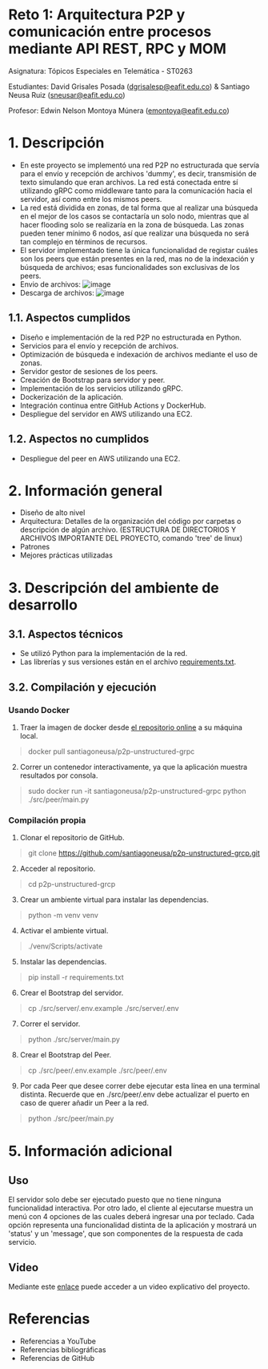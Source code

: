 # Reto 1: Arquitectura P2P y comunicación entre procesos mediante API REST, RPC y MOM

Asignatura: Tópicos Especiales en Telemática - ST0263

Estudiantes: David Grisales Posada (dgrisalesp@eafit.edu.co) & Santiago Neusa Ruiz (sneusar@eafit.edu.co)

Profesor: Edwin Nelson Montoya Múnera (emontoya@eafit.edu.co)

# 1. Descripción

* En este proyecto se implementó una red P2P no estructurada que servía para el envío y recepción de archivos 'dummy', es decir, transmisión de texto simulando que eran archivos. La red está conectada entre sí utilizando gRPC como middleware tanto para la comunicación hacia el servidor, así como entre los mismos peers.
* La red está dividida en zonas, de tal forma que al realizar una búsqueda en el mejor de los casos se contactaría un solo nodo, mientras que al hacer flooding solo se realizaría en la zona de búsqueda. Las zonas pueden tener mínimo 6 nodos, así que realizar una búsqueda no será tan complejo en términos de recursos.
* El servidor implementado tiene la única funcionalidad de registar cuáles son los peers que están presentes en la red, mas no de la indexación y búsqueda de archivos; esas funcionalidades son exclusivas de los peers.
* Envio de archivos:
![image](https://github.com/user-attachments/assets/4fb21dd5-449f-4f8e-a84e-0da9c4df892f)
* Descarga de archivos:
![image](https://github.com/user-attachments/assets/f0f8f32c-80bc-4897-89a2-41cc72acbb89)

## 1.1. Aspectos cumplidos

* Diseño e implementación de la red P2P no estructurada en Python.
* Servicios para el envío y recepción de archivos.
* Optimización de búsqueda e indexación de archivos mediante el uso de zonas.
* Servidor gestor de sesiones de los peers.
* Creación de Bootstrap para servidor y peer.
* Implementación de los servicios utilizando gRPC.
* Dockerización de la aplicación.
* Integración continua entre GitHub Actions y DockerHub.
* Despliegue del servidor en AWS utilizando una EC2.

## 1.2. Aspectos no cumplidos

* Despliegue del peer en AWS utilizando una EC2.

# 2. Información general

* Diseño de alto nivel
* Arquitectura: Detalles de la organización del código por carpetas o descripción de algún archivo. (ESTRUCTURA DE DIRECTORIOS Y ARCHIVOS IMPORTANTE DEL PROYECTO, comando 'tree' de linux)
* Patrones
* Mejores prácticas utilizadas

# 3. Descripción del ambiente de desarrollo

## 3.1. Aspectos técnicos

* Se utilizó Python para la implementación de la red.
* Las librerías y sus versiones están en el archivo [requirements.txt](https://github.com/santiagoneusa/Chord-DHT-for-file-sharing/blob/main/requirements.txt).

## 3.2. Compilación y ejecución

### Usando Docker
1. Traer la imagen de docker desde [el repositorio online](https://hub.docker.com/repository/docker/santiagoneusa/p2p-unstructured-grpc/general) a su máquina local.
> docker pull santiagoneusa/p2p-unstructured-grpc
2. Correr un contenedor interactivamente, ya que la aplicación muestra resultados por consola.
> sudo docker run -it santiagoneusa/p2p-unstructured-grpc python ./src/peer/main.py

### Compilación propia
1. Clonar el repositorio de GitHub.
> git clone https://github.com/santiagoneusa/p2p-unstructured-grcp.git
2. Acceder al repositorio.
> cd p2p-unstructured-grcp
3. Crear un ambiente virtual para instalar las dependencias.
> python -m venv venv
4. Activar el ambiente virtual.
> ./venv/Scripts/activate
5. Instalar las dependencias.
> pip install -r requirements.txt
6. Crear el Bootstrap del servidor.
> cp ./src/server/.env.example ./src/server/.env
7. Correr el servidor.
> python ./src/server/main.py
8. Crear el Bootstrap del Peer.
> cp ./src/peer/.env.example ./src/peer/.env
9. Por cada Peer que desee correr debe ejecutar esta línea en una terminal distinta. Recuerde que en ./src/peer/.env debe actualizar el puerto en caso de querer añadir un Peer a la red.
> python ./src/peer/main.py

# 5. Información adicional
## Uso
El servidor solo debe ser ejecutado puesto que no tiene ninguna funcionalidad interactiva. Por otro lado, el cliente al ejecutarse muestra un menú con 4 opciones de las cuales deberá ingresar una por teclado. Cada opción representa una funcionalidad distinta de la aplicación y mostrará un 'status' y un 'message', que son componentes de la respuesta de cada servicio.

## Video
Mediante este [enlace]() puede acceder a un video explicativo del proyecto.

# Referencias
* Referencias a YouTube
* Referencias bibliográficas
* Referencias de GitHub
